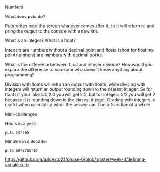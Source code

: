 Numbers

What does puts do?

Puts writes onto the screen whatever comes after it, so it will return nil and pring the output to the console with a new line.

What is an integer? What is a float?

Integers are numbers without a decimal point and floats (short for floating-point numbers) are numbers with decimal points.

What is the difference between float and integer division? How would you explain the difference to someone who doesn't know anything about programming?

Division with floats will return an output with floats, while dividing with integers will return an output rounding down to the nearest integer. So for floats if your take 5.0/2.0 you will get 2.5, but for integers 5/2 you will get 2 because it is rounding down to the closest integer. Dividing with integers is useful when calculating when the answer can't be a franction of a whole.

Mini-challenges

Hours in a year:
```
puts 24*365
```
Minutes in a decade:
```
puts 60*8760*10
```

https://github.com/aalcesto23/phase-0/blob/master/week-4/defining-variables.rb